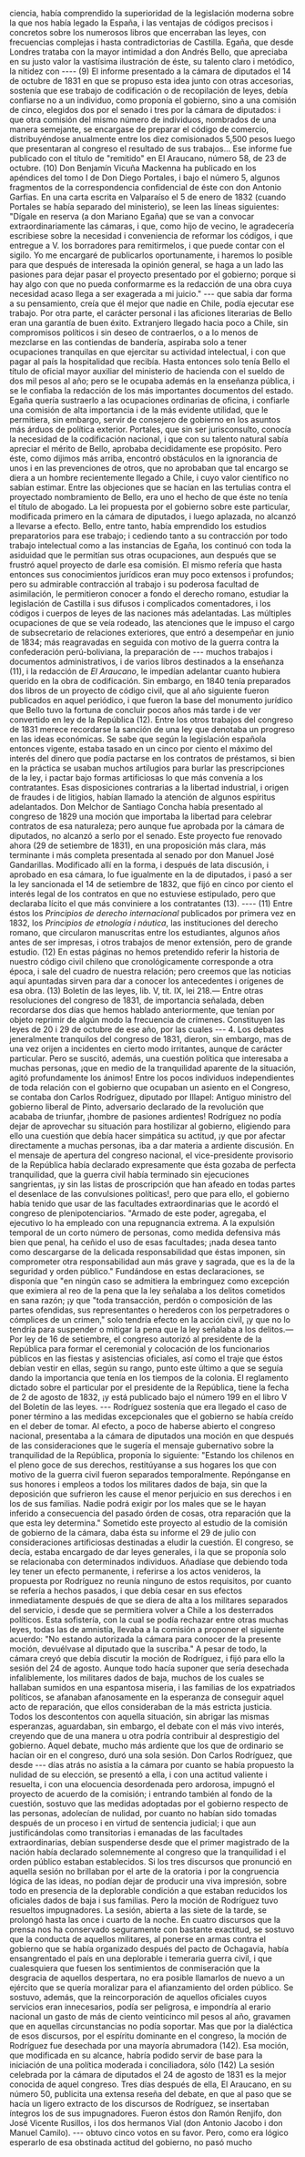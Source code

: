ciencia, había comprendido la superioridad de la legislación moderna sobre la que nos había legado la España, i las ventajas de códigos precisos i concretos sobre los numerosos libros que encerraban las leyes, con frecuencias complejas i hasta contradictorias de Castilla. Egaña, que desde Londres trataba con la mayor intimidad a don Andrés Bello, que apreciaba en su justo valor la vastísima ilustración de éste, su talento claro i metódico, la nitidez con ---- (9) El informe presentado a la cámara de diputados el 14 de octubre de 1831 en que se propuso esta idea junto con otras accesorias, sostenía que ese trabajo de codificación o de recopilación de leyes, debía confiarse no a un individuo, como proponía el gobierno, sino a una comisión de cinco, elegidos dos por el senado i tres por la cámara de diputados: i que otra comisión del mismo número de individuos, nombrados de una manera semejante, se encargase de preparar el código de comercio, distribuyéndose anualmente entre los diez comisionados 5,500 pesos luego que presentaran al congreso el resultado de sus trabajos... Ese informe fue publicado con el título de "remitido" en El Araucano, número 58, de 23 de octubre. (10) Don Benjamín Vicuña Mackenna ha publicado en los apéndices del tomo I de Don Diego Portales, i bajo el número 5, algunos fragmentos de la correspondencia confidencial de éste con don Antonio Garfias. En una carta escrita en Valparaíso el 5 de enero de 1832 (cuando Portales se había separado del ministerio), se leen las líneas siguientes: "Dígale en reserva (a don Mariano Egaña) que se van a convocar extraordinariamente las cámaras, i que, como hijo de vecino, le agradecería escribiese sobre la necesidad i conveniencia de reformar los códigos, i que entregue a V. los borradores para remitirmelos, i que puede contar con el sigilo. Yo me encargaré de publicarlos oportunamente, i haremos lo posible para que después de interesada la opinión general, se haga a un lado las pasiones para dejar pasar el proyecto presentado por el gobierno; porque si hay algo con que no pueda conformarme es la redacción de una obra cuya necesidad acaso llega a ser exagerada a mi juicio." --- que sabía dar forma a su pensamiento, creía que él mejor que nadie en Chile, podía ejecutar ese trabajo. Por otra parte, el carácter personal i las aficiones literarias de Bello eran una garantía de buen éxito. Extranjero llegado hacia poco a Chile, sin compromisos políticos i sin deseo de contraerlos, o a lo menos de mezclarse en las contiendas de bandería, aspiraba solo a tener ocupaciones tranquilas en que ejercitar su actividad intelectual, i con que pagar al país la hospitalidad que recibía. Hasta entonces solo tenía Bello el título de oficial mayor auxiliar del ministerio de hacienda con el sueldo de dos mil pesos al año; pero se le ocupaba además en la enseñanza pública, i se le confiaba la redacción de los más importantes documentos del estado. Egaña quería sustraerlo a las ocupaciones ordinarias de oficina, i confiarle una comisión de alta importancia i de la más evidente utilidad, que le permitiera, sin embargo, servir de consejero de gobierno en los asuntos más árduos de política exterior. Portales, que sin ser jurisconsulto, conocía la necesidad de la codificación nacional, i que con su talento natural sabía apreciar el mérito de Bello, aprobaba decididamente ese propósito. Pero éste, como dijimos más arriba, encontró obstáculos en la ignorancia de unos i en las prevenciones de otros, que no aprobaban que tal encargo se diera a un hombre recientemente llegado a Chile, i cuyo valor científico no sabían estimar. Entre las objeciones que se hacían en las tertulias contra el proyectado nombramiento de Bello, era uno el hecho de que éste no tenía el título de abogado. La lei propuesta por el gobierno sobre este particular, modificada primero en la cámara de diputados, i luego aplazada, no alcanzó a llevarse a efecto. Bello, entre tanto, había emprendido los estudios preparatorios para ese trabajo; i cediendo tanto a su contracción por todo trabajo intelectual como a las instancias de Egaña, los continuó con toda la asiduidad que le permitían sus otras ocupaciones, aun después que se frustró aquel proyecto de darle esa comisión. El mismo refería que hasta entonces sus conocimientos jurídicos eran muy poco extensos i profundos; pero su admirable contracción al trabajo i su poderosa facultad de asimilación, le permitieron conocer a fondo el derecho romano, estudiar la legislación de Castilla i sus difusos i complicados comentadores, i los códigos i cuerpos de leyes de las naciones más adelantadas. Las múltiples ocupaciones de que se veía rodeado, las atenciones que le impuso el cargo de subsecretario de relaciones exteriores, que entró a desempeñar en junio de 1834; más reagravadas en seguida con motivo de la guerra contra la confederación perú-boliviana, la preparación de --- muchos trabajos i documentos administrativos, i de varios libros destinados a la enseñanza (11), i la redacción de *El Araucano*, le impedían adelantar cuanto hubiera querido en la obra de codificación. Sin embargo, en 1840 tenía preparados dos libros de un proyecto de código civil, que al año siguiente fueron publicados en aquel periódico, i que fueron la base del monumento jurídico que Bello tuvo la fortuna de concluir pocos años más tarde i de ver convertido en ley de la República (12). Entre los otros trabajos del congreso de 1831 merece recordarse la sanción de una ley que denotaba un progreso en las ideas económicas. Se sabe que según la legislación española entonces vigente, estaba tasado en un cinco por ciento el máximo del interés del dinero que podía pactarse en los contratos de préstamos, si bien en la práctica se usaban muchos artilugios para burlar las prescripciones de la ley, i pactar bajo formas artificiosas lo que más convenía a los contratantes. Esas disposiciones contrarias a la libertad industrial, i origen de fraudes i de litigios, habían llamado la atención de algunos espíritus adelantados. Don Melchor de Santiago Concha había presentado al congreso de 1829 una moción que importaba la libertad para celebrar contratos de esa naturaleza; pero aunque fue aprobada por la cámara de diputados, no alcanzó a serlo por el senado. Este proyecto fue renovado ahora (29 de setiembre de 1831), en una proposición más clara, más terminante i más completa presentada al senado por don Manuel José Gandarillas. Modificado allí en la forma, i después de lata discusión, i aprobado en esa cámara, lo fue igualmente en la de diputados, i pasó a ser la ley sancionada el 14 de setiembre de 1832, que fijó en cinco por ciento el interés legal de los contratos en que no estuviese estipulado, pero que declaraba lícito el que más conviniere a los contratantes (13). ---- (11) Entre éstos los *Principios de derecho internacional* publicados por primera vez en 1832, los *Principios de etnología i náutica*, las instituciones del derecho romano, que circularon manuscritas entre los estudiantes, algunos años antes de ser impresas, i otros trabajos de menor extensión, pero de grande estudio. (12) En estas páginas no hemos pretendido referir la historia de nuestro código civil chileno que cronológicamente corresponde a otra época, i sale del cuadro de nuestra relación; pero creemos que las noticias aquí apuntadas sirven para dar a conocer los antecedentes i orígenes de esa obra. (13) Boletín de las leyes, lib. V, tít. IX, lei 218.— Entre otras resoluciones del congreso de 1831, de importancia señalada, deben recordarse dos días que hemos hablado anteriormente, que tenían por objeto reprimir de algún modo la frecuencia de crímenes. Constituyen las leyes de 20 i 29 de octubre de ese año, por las cuales --- 4. Los debates jeneralmente tranquilos del congreso de 1831, dieron, sin embargo, mas de una vez orijen a incidentes en cierto modo irritantes, aunque de carácter particular. Pero se suscitó, además, una cuestión política que interesaba a muchas personas, ¡que en medio de la tranquilidad aparente de la situación, agitó profundamente los ánimos! Entre los pocos individuos independientes de toda relación con el gobierno que ocupaban un asiento en el Congreso, se contaba don Carlos Rodríguez, diputado por Illapel: Antiguo ministro del gobierno liberal de Pinto, adversario declarado de la revolución que acababa de triunfar, ¡hombre de pasiones ardientes! Rodríguez no podía dejar de aprovechar su situación para hostilizar al gobierno, eligiendo para ello una cuestión que debía hacer simpática su actitud, ¡y que por afectar directamente a muchas personas, iba a dar materia a ardiente discusión. En el mensaje de apertura del congreso nacional, el vice-presidente provisorio de la República había declarado expresamente que ésta gozaba de perfecta tranquilidad, que la guerra civil había terminado sin ejecuciones sangrientas, ¡y sin las listas de proscripción que han afeado en todas partes el desenlace de las convulsiones políticas!, pero que para ello, el gobierno había tenido que usar de las facultades extraordinarias que le acordó el congreso de plenipotenciarios. "Armado de este poder, agregaba, el ejecutivo lo ha empleado con una repugnancia extrema. A la expulsión temporal de un corto número de personas, como medida defensiva más bien que penal, ha ceñido el uso de esas facultades; ¡nada desea tanto como descargarse de la delicada responsabilidad que éstas imponen, sin comprometer otra responsabilidad aun más grave y sagrada, que es la de la seguridad y orden público." Fundándose en estas declaraciones, se disponía que "en ningún caso se admitiera la embringuez como excepción que eximiera al reo de la pena que la ley señalaba a los delitos cometidos en sana razón; ¡y que "toda transacción, perdón o composición de las partes ofendidas, sus representantes o herederos con los perpetradores o cómplices de un crimen," solo tendría efecto en la acción civil, ¡y que no lo tendría para suspender o mitigar la pena que la ley señalaba a los delitos.—Por ley de 16 de setiembre, el congreso autorizó al presidente de la República para formar el ceremonial y colocación de los funcionarios públicos en las fiestas y asistencias oficiales, así como el traje que éstos debían vestir en ellas, según su rango, punto este último a que se seguía dando la importancia que tenía en los tiempos de la colonia. El reglamento dictado sobre el particular por el presidente de la República, tiene la fecha de 2 de agosto de 1832, ¡y está publicado bajo el número 199 en el libro V del Boletín de las leyes. --- Rodríguez sostenía que era llegado el caso de poner término a las medidas excepcionales que el gobierno se había creído en el deber de tomar. Al efecto, a poco de haberse abierto el congreso nacional, presentaba a la cámara de diputados una moción en que después de las consideraciones que le sugería el mensaje gubernativo sobre la tranquilidad de la República, proponía lo siguiente: "Estando los chilenos en el pleno goce de sus derechos, restitúyanse a sus hogares los que con motivo de la guerra civil fueron separados temporalmente. Repónganse en sus honores i empleos a todos los militares dados de baja, sin que la deposición que sufrieron les cause el menor perjuicio en sus derechos i en los de sus familias. Nadie podrá exigir por los males que se le hayan inferido a consecuencia del pasado órden de cosas, otra reparación que la que esta ley determina." Sometido este proyecto al estudio de la comisión de gobierno de la cámara, daba ésta su informe el 29 de julio con consideraciones artificiosas destinadas a eludir la cuestión. El congreso, se decía, estaba encargado de dar leyes generales, i la que se proponía solo se relacionaba con determinados individuos. Añadíase que debiendo toda ley tener un efecto permanente, i referirse a los actos venideros, la propuesta por Rodríguez no reunía ninguno de estos requisitos, por cuanto se refería a hechos pasados, i que debía cesar en sus efectos inmediatamente después de que se diera de alta a los militares separados del servicio, i desde que se permitiera volver a Chile a los desterrados políticos. Esta sofistería, con la cual se podía rechazar entre otras muchas leyes, todas las de amnistía, llevaba a la comisión a proponer el siguiente acuerdo: "No estando autorizada la cámara para conocer de la presente moción, devuélvase al diputado que la suscriba." A pesar de todo, la cámara creyó que debía discutir la moción de Rodríguez, i fijó para ello la sesión del 24 de agosto. Aunque todo hacía suponer que sería desechada infaliblemente, los militares dados de baja, muchos de los cuales se hallaban sumidos en una espantosa miseria, i las familias de los expatriados políticos, se afanaban afanosamente en la esperanza de conseguir aquel acto de reparación, que ellos consideraban de la más estricta justicia. Todos los descontentos con aquella situación, sin abrigar las mismas esperanzas, aguardaban, sin embargo, el debate con el más vivo interés, creyendo que de una manera u otra podría contribuir al desprestigio del gobierno. Aquel debate, mucho más ardiente que los que de ordinario se hacían oir en el congreso, duró una sola sesión. Don Carlos Rodríguez, que desde --- días atrás no asistía a la cámara por cuanto se había propuesto la nulidad de su elección, se presentó a ella, i con una actitud valiente i resuelta, i con una elocuencia desordenada pero ardorosa, impugnó el proyecto de acuerdo de la comisión; i entrando también al fondo de la cuestión, sostuvo que las medidas adoptadas por el gobierno respecto de las personas, adolecían de nulidad, por cuanto no habían sido tomadas después de un proceso i en virtud de sentencia judicial; i que aun justificándolas como transitorias i emanadas de las facultades extraordinarias, debían suspenderse desde que el primer magistrado de la nación había declarado solemnemente al congreso que la tranquilidad i el orden público estaban establecidos. Si los tres discursos que pronunció en aquella sesión no brillaban por el arte de la oratoria i por la congruencia lógica de las ideas, no podían dejar de producir una viva impresión, sobre todo en presencia de la deplorable condición a que estaban reducidos los oficiales dados de baja i sus familias. Pero la moción de Rodríguez tuvo resueltos impugnadores. La sesión, abierta a las siete de la tarde, se prolongó hasta las once i cuarto de la noche. En cuatro discursos que la prensa nos ha conservado seguramente con bastante exactitud, se sostuvo que la conducta de aquellos militares, al ponerse en armas contra el gobierno que se había organizado después del pacto de Ochagavía, había ensangrentado el país en una deplorable i temeraria guerra civil, i que cualesquiera que fuesen los sentimientos de conmiseración que la desgracia de aquellos despertara, no era posible llamarlos de nuevo a un ejército que se quería moralizar para el afianzamiento del orden público. Se sostuvo, además, que la reincorporación de aquellos oficiales cuyos servicios eran innecesarios, podía ser peligrosa, e impondría al erario nacional un gasto de más de ciento veinticinco mil pesos al año, gravamen que en aquellas circunstancias no podía soportar. Mas que por la dialéctica de esos discursos, por el espíritu dominante en el congreso, la moción de Rodríguez fue desechada por una mayoría abrumadora (142). Esa moción, que modificada en su alcance, habría podido servir de base para la iniciación de una política moderada i conciliadora, sólo (142) La sesión celebrada por la cámara de diputados el 24 de agosto de 1831 es la mejor conocida de aquel congreso. Tres días después de ella, El Araucano, en su número 50, publicita una extensa reseña del debate, en que al paso que se hacía un ligero extracto de los discursos de Rodríguez, se insertaban íntegros los de sus impugnadores. Fueron éstos don Ramón Renjifo, don José Vicente Rusillos, i los dos hermanos Vial (don Antonio Jacobo i don Manuel Camilo). --- obtuvo cinco votos en su favor. Pero, como era lógico esperarlo de esa obstinada actitud del gobierno, no pasó mucho
